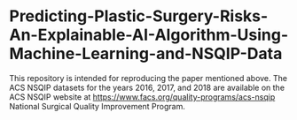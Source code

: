 # Predicting-Plastic-Surgery-Risks-An-Explainable-AI-Algorithm-Using-Machine-Learning-and-NSQIP-Data
This repository is intended for reproducing the paper mentioned above. 
The ACS NSQIP datasets for the years 2016, 2017, and 2018 are available on the ACS NSQIP website at https://www.facs.org/quality-programs/acs-nsqip National Surgical Quality Improvement Program.
